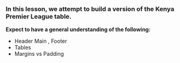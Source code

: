 ### In this lesson, we attempt to build a version of the Kenya Premier League table.

**Expect to have a general understanding of the following:**
+ Header Main , Footer
+ Tables
+ Margins vs Padding
